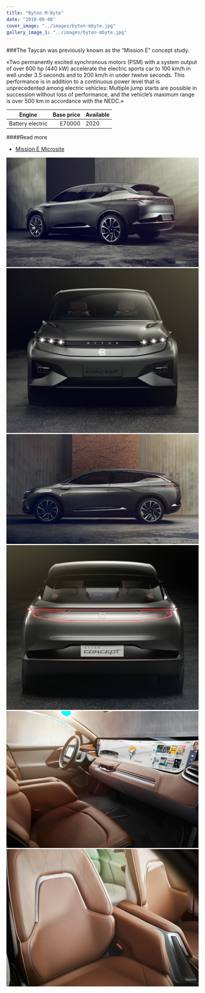 ```yaml
---
title: "Byton M-Byte"
date: "2018-08-06"
cover_image: "../images/byton-mbyte.jpg"
gallery_image_1: "../images/byton-mbyte.jpg"
---
```


###The Taycan was previously known as the “Mission E” concept study. 

«Two permanently excited synchronous motors (PSM) with a system output of over 600 hp (440 kW) accelerate the electric sports car to 100 km/h in well under 3.5 seconds and to 200 km/h in under twelve seconds. This performance is in addition to a continuous power level that is unprecedented among electric vehicles: Multiple jump starts are possible in succession without loss of performance, and the vehicle’s maximum range is over 500 km in accordance with the NEDC.»


| Engine     | Base price    | Available  |
| ------------- | -------------:| ------- |
| Battery electric | £70000          | 2020     |



####Read more
- [Mission E Microsite](https://www.porsche.com/microsite/mission-e/international.aspx)

![Porsche Taycan](../images/byton-mbyte-image1.jpg)
![Porsche Taycan](../images/byton-mbyte-image3.jpg)
![Porsche Taycan](../images/byton-mbyte-image2.jpg)
![Porsche Taycan](../images/byton-mbyte-image4.jpg)
![Porsche Taycan](../images/byton-mbyte-image5.jpg)
![Porsche Taycan](../images/byton-mbyte-image6.jpg)